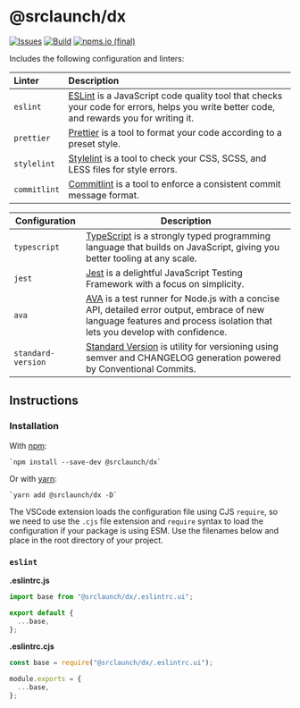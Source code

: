 # @srclaunch/dx

[![Issues](https://img.shields.io/github/issues/srclaunch/dx?label=Issues)](https://github.com/srclaunch/dx/issues) [![Build](https://github.com/srclaunch/dx/actions/workflows/publish.yml/badge.svg)](https://github.com/srclaunch/dx/actions/workflows/publish.yml) [![npms.io (final)](https://img.shields.io/npms-io/final-score/@srclaunch/dx?label=NPMS%20Score)](https://npms.io/search?q=@srclaunch/dx)

Includes the following configuration and linters:

<!-- prettier-ignore -->
| Linter | Description |
|:-------|:------------|
| `eslint` | [ESLint](https://eslint.org/) is a JavaScript code quality tool that checks your code for errors, helps you write better code, and rewards you for writing it. |
| `prettier` | [Prettier](https://prettier.io/) is a tool to format your code according to a preset style. |
| `stylelint` | [Stylelint](https://stylelint.io/) is a tool to check your CSS, SCSS, and LESS files for style errors. |
| `commitlint` | [Commitlint](https://commitlint.js.org/) is a tool to enforce a consistent commit message format. |

<!-- prettier-ignore -->
| Configuration | Description  |
| -------| ------------------ |
| `typescript` | [TypeScript](https://www.typescriptlang.org/)  is a strongly typed programming language that builds on JavaScript, giving you better tooling at any scale. |
| `jest` | [Jest](https://jestjs.io/) is a delightful JavaScript Testing Framework with a focus on simplicity. |
| `ava` | [AVA](https://github.com/avajs/ava) is a test runner for Node.js with a concise API, detailed error output, embrace of new language features and process isolation that lets you develop with confidence. |
| `standard-version` | [Standard Version](https://github.com/conventional-changelog/standard-version) is utility for versioning using semver and CHANGELOG generation powered by Conventional Commits. |

## Instructions

### Installation

With [npm](https://nodejs.org/en/):

    `npm install --save-dev @srclaunch/dx`

Or with [yarn](https://yarnpkg.com/en/docs/install):

    `yarn add @srclaunch/dx -D`

The VSCode extension loads the configuration file using CJS `require`, so we need to use the `.cjs` file extension and `require` syntax to load the configuration if your package is using ESM. Use the filenames below and place in the root directory of your project.

### `eslint`

**.eslintrc.js**

```js
import base from "@srclaunch/dx/.eslintrc.ui";

export default {
  ...base,
};
```

**.eslintrc.cjs**

```js
const base = require("@srclaunch/dx/.eslintrc.ui");

module.exports = {
  ...base,
};
```
